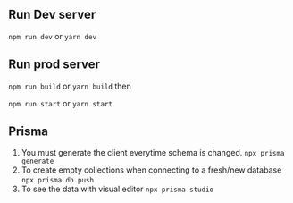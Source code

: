 ## Run Dev server
`npm run dev` or `yarn dev`

## Run prod server
`npm run build` or `yarn build`
then

`npm run start` or `yarn start`


## Prisma
1. You must generate the client everytime schema is changed. `npx prisma generate`
2. To create empty collections when connecting to a fresh/new database `npx prisma db push`
3. To see the data with visual editor `npx prisma studio`